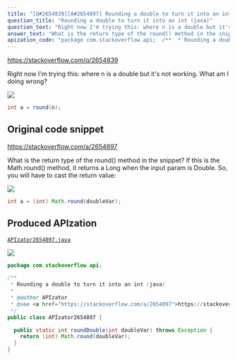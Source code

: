 ```yaml
---
title: "[Q#2654839][A#2654897] Rounding a double to turn it into an int (java)"
question_title: "Rounding a double to turn it into an int (java)"
question_text: "Right now I'm trying this: where n is a double but it's not working. What am I doing wrong?"
answer_text: "What is the return type of the round() method in the snippet? If this is the Math.round() method, it returns a Long when the input param is Double. So, you will have to cast the return value:"
apization_code: "package com.stackoverflow.api;  /**  * Rounding a double to turn it into an int (java)  *  * @author APIzator  * @see <a href=\"https://stackoverflow.com/a/2654897\">https://stackoverflow.com/a/2654897</a>  */ public class APIzator2654897 {    public static int roundDouble(int doubleVar) throws Exception {     return (int) Math.round(doubleVar);   } }"
---
```


https://stackoverflow.com/q/2654839

Right now I&#x27;m trying this:
where n is a double but it&#x27;s not working. What am I doing wrong?


<div class="code-logo"><img src="/stackoverflow.png" /></div>

```java
int a = round(n);
```


## Original code snippet

https://stackoverflow.com/a/2654897

What is the return type of the round() method in the snippet?
If this is the Math.round() method, it returns a Long when the input param is Double.
So, you will have to cast the return value:

<div class="code-logo"><img src="/stackoverflow.png" /></div>

```java
int a = (int) Math.round(doubleVar);
```

## Produced APIzation

[`APIzator2654897.java`](https://github.com/pasqualesalza/apization/raw/main/data/search/APIzator2654897.java)

<div class="code-logo"><img src="/apizator.png" /></div>

```java
package com.stackoverflow.api;

/**
 * Rounding a double to turn it into an int (java)
 *
 * @author APIzator
 * @see <a href="https://stackoverflow.com/a/2654897">https://stackoverflow.com/a/2654897</a>
 */
public class APIzator2654897 {

  public static int roundDouble(int doubleVar) throws Exception {
    return (int) Math.round(doubleVar);
  }
}

```